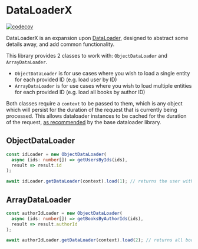 # DataLoaderX

[![codecov](https://codecov.io/gh/Ezard/dataloaderx/branch/feature%2Fdataloader/graph/badge.svg)](https://codecov.io/gh/Ezard/dataloaderx)

DataLoaderX is an expansion upon [DataLoader](https://github.com/graphql/dataloader), designed to abstract some details away, and add common functionality.

This library provides 2 classes to work with: `ObjectDataLoader` and `ArrayDataLoader`.

- `ObjectDataLoader` is for use cases where you wish to load a single entity for each provided ID (e.g. load user by ID)
- `ArrayDataLoader` is for use cases where you wish to load multiple entities for each provided ID (e.g. load all books by author ID)

Both classes require a `context` to be passed to them, which is any object which will persist for the duration of the request that is currently being processed.
This allows dataloader instances to be cached for the duration of the request, [as recommended](https://github.com/graphql/dataloader#caching-per-request) by the base dataloader library.

## ObjectDataLoader

```typescript
const idLoader = new ObjectDataLoader(
  async (ids: number[]) => getUsersByIds(ids),
  result => result.id
);

await idLoader.getDataLoader(context).load(1); // returns the user with an ID of 1, or null if not found
```

## ArrayDataLoader

```typescript
const authorIdLoader = new ObjectDataLoader(
  async (ids: number[]) => getBooksByAuthorIds(ids),
  result => result.authorId
);

await authorIdLoader.getDataLoader(context).load(2); // returns all books with an authorId of 2
```
